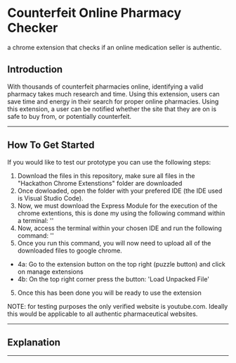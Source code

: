 # Counterfeit Online Pharmacy Checker
a chrome extension that checks if an online medication seller is authentic.

## Introduction
With thousands of counterfeit pharmacies online, identifying a valid pharmacy takes much research and time. Using this extension, users can save time and energy in their search for proper online pharmacies. Using this extension, a user can be notified whether the site that they are on is safe to buy from, or potentially counterfeit. 

---------------

## How To Get Started
If you would like to test our prototype you can use the following steps:

1. Download the files in this repository, make sure all files in the "Hackathon Chrome Extenstions" folder are downloaded
2. Once dowloaded, open the folder with your prefered IDE (the IDE used is Visual Studio Code). 
3. Now, we must download the Express Module for the execution of the chrome extentions, this is done my using the following command within a terminal:  ''
3. Now, access the terminal within your chosen IDE and run the following command: ''
4. Once you run this command, you will now need to upload all of the downloaded files to google chrome. 
* 4a: Go to the extension button on the top right (puzzle button) and click on manage extensions
* 4b: On the top right corner press the button: 'Load Unpacked File'
5. Once this has been done you will be ready to use the extension

NOTE: for testing purposes the only verified website is youtube.com. Ideally this would be applicable to all authentic pharmaceutical websites.

----------------------

## Explanation




--------------

